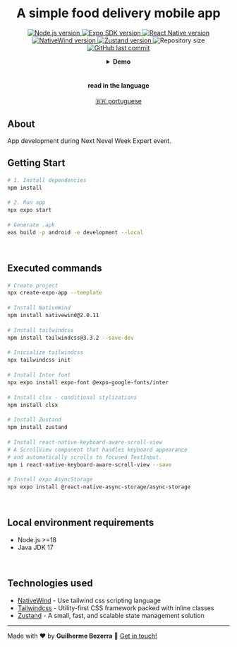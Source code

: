 <h1 align="center">
    <br>
    A simple food delivery mobile app
</h1>

<p align="center">
  <a href="https://nodejs.org">
    <img alt="Node.js version" src="https://img.shields.io/badge/node.js-v20.11.0-43853D?style=flat&logo=node.js&logoColor=white&labelColor=43853D&color=5a5a5a">
  </a>

  <a href="https://expo.dev">
    <img alt="Expo SDK version" src="https://img.shields.io/badge/expo--sdk-v50.0.5-blue?logo=expo&labelColor=20232A&color=5a5a5a">
  </a>

  <a href="https://reactnative.dev">
    <img alt="React Native version" src="https://img.shields.io/badge/react--native-v0.73.2-blue?logo=react&labelColor=20232A&color=5a5a5a">
  </a>

  <a href="https://www.nativewind.dev">
    <img alt="NativeWind version" src="https://img.shields.io/badge/nativewind-v2.0.11-blue?logo=nativewind&labelColor=20232A&color=5a5a5a">
  </a>

  <a href="https://zustand-demo.pmnd.rs">
    <img alt="Zustand version" src="https://img.shields.io/badge/zustand-v4.5.0-blue?logo=zustand&labelColor=20232A&color=5a5a5a">
  </a>

  <img alt="Repository size" src="https://img.shields.io/github/repo-size/gbdsantos/next-level-week-14-delivery-app.svg">

  <a href="https://github.com/gbdsantos/next-level-week-14-delivery-app/commits/master">
    <img alt="GitHub last commit" src="https://img.shields.io/github/last-commit/gbdsantos/next-level-week-14-delivery-app.svg">
  </a>
</p>

<div align="center">
  <details>
  <summary><b>Demo</b></summary>
  <div style="width: 90%;">
    <img alt="Delivery Orders usage application demonstration" src="demo.gif" />
  </div>
  </details>
</div>

<br>

<div align="center">
  <h4 align="center">read in the language</h4>
  <a href="https://github.com/gbdsantos/next-level-week-14-delivery-app/blob/master/mobile/README.pt-BR.md" hreflang="pt-br" alt="pt-br">🇧🇷 portuguese
  </a>
</div>

## About

App development during Next Nevel Week Expert event.

## Getting Start

```Bash
# 1. Install dependencies
npm install

# 2. Run app
npx expo start

# Generate .apk
eas build -p android -e development --local
```

<br>

## Executed commands

```bash
# Create project
npx create-expo-app --template

# Install NativeWind
npm install nativewind@2.0.11

# Install tailwindcss
npm install tailwindcss@3.3.2 --save-dev

# Inicialize tailwindcss
npx tailwindcss init

# Install Inter font
npx expo install expo-font @expo-google-fonts/inter

# Install clsx - conditional stylizations
npm install clsx

# Install Zustand
npm install zustand

# Install react-native-keyboard-aware-scroll-view
# A ScrollView component that handles keyboard appearance
# and automatically scrolls to focused TextInput.
npm i react-native-keyboard-aware-scroll-view --save

# Install expo AsyncStorage
npx expo install @react-native-async-storage/async-storage
```

<br>

## Local environment requirements

- Node.js >=18
- Java JDK 17

<br>

## Technologies used

- [NativeWind](https://www.nativewind.dev "NativeWind") - Use tailwind css scripting language
- [Tailwindcss](https://tailwindcss.com "Tailwindcss") - Utility-first CSS framework packed with inline classes
- [Zustand](https://zustand-demo.pmnd.rs "Zustand - State Management") - A small, fast, and scalable state management solution

---

Made with ♥ by **Guilherme Bezerra** 👋 [Get in touch!](https://www.linkedin.com/in/gbdsantos "LinkedIn - Guilherme Bezerra")
